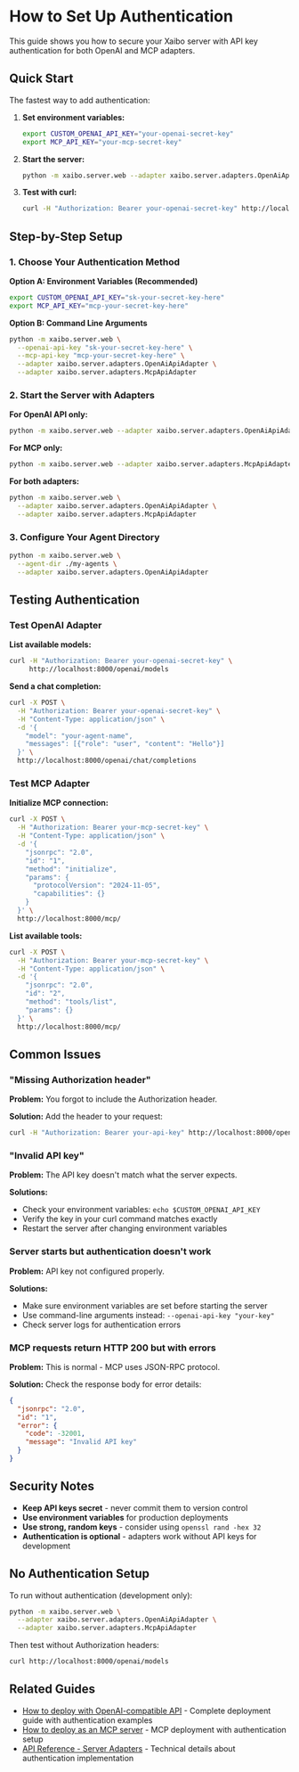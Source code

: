 # How to Set Up Authentication

This guide shows you how to secure your Xaibo server with API key authentication for both OpenAI and MCP adapters.

## Quick Start

The fastest way to add authentication:

1. **Set environment variables:**
   ```bash
   export CUSTOM_OPENAI_API_KEY="your-openai-secret-key"
   export MCP_API_KEY="your-mcp-secret-key"
   ```

2. **Start the server:**
   ```bash
   python -m xaibo.server.web --adapter xaibo.server.adapters.OpenAiApiAdapter --adapter xaibo.server.adapters.McpApiAdapter
   ```

3. **Test with curl:**
   ```bash
   curl -H "Authorization: Bearer your-openai-secret-key" http://localhost:8000/openai/models
   ```

## Step-by-Step Setup

### 1. Choose Your Authentication Method

**Option A: Environment Variables (Recommended)**
```bash
export CUSTOM_OPENAI_API_KEY="sk-your-secret-key-here"
export MCP_API_KEY="mcp-your-secret-key-here"
```

**Option B: Command Line Arguments**
```bash
python -m xaibo.server.web \
  --openai-api-key "sk-your-secret-key-here" \
  --mcp-api-key "mcp-your-secret-key-here" \
  --adapter xaibo.server.adapters.OpenAiApiAdapter \
  --adapter xaibo.server.adapters.McpApiAdapter
```

### 2. Start the Server with Adapters

**For OpenAI API only:**
```bash
python -m xaibo.server.web --adapter xaibo.server.adapters.OpenAiApiAdapter
```

**For MCP only:**
```bash
python -m xaibo.server.web --adapter xaibo.server.adapters.McpApiAdapter
```

**For both adapters:**
```bash
python -m xaibo.server.web \
  --adapter xaibo.server.adapters.OpenAiApiAdapter \
  --adapter xaibo.server.adapters.McpApiAdapter
```

### 3. Configure Your Agent Directory

```bash
python -m xaibo.server.web \
  --agent-dir ./my-agents \
  --adapter xaibo.server.adapters.OpenAiApiAdapter
```

## Testing Authentication

### Test OpenAI Adapter

**List available models:**
```bash
curl -H "Authorization: Bearer your-openai-secret-key" \
     http://localhost:8000/openai/models
```

**Send a chat completion:**
```bash
curl -X POST \
  -H "Authorization: Bearer your-openai-secret-key" \
  -H "Content-Type: application/json" \
  -d '{
    "model": "your-agent-name",
    "messages": [{"role": "user", "content": "Hello"}]
  }' \
  http://localhost:8000/openai/chat/completions
```

### Test MCP Adapter

**Initialize MCP connection:**
```bash
curl -X POST \
  -H "Authorization: Bearer your-mcp-secret-key" \
  -H "Content-Type: application/json" \
  -d '{
    "jsonrpc": "2.0",
    "id": "1",
    "method": "initialize",
    "params": {
      "protocolVersion": "2024-11-05",
      "capabilities": {}
    }
  }' \
  http://localhost:8000/mcp/
```

**List available tools:**
```bash
curl -X POST \
  -H "Authorization: Bearer your-mcp-secret-key" \
  -H "Content-Type: application/json" \
  -d '{
    "jsonrpc": "2.0",
    "id": "2",
    "method": "tools/list",
    "params": {}
  }' \
  http://localhost:8000/mcp/
```

## Common Issues

### "Missing Authorization header"
**Problem:** You forgot to include the Authorization header.

**Solution:** Add the header to your request:
```bash
curl -H "Authorization: Bearer your-api-key" http://localhost:8000/openai/models
```

### "Invalid API key"
**Problem:** The API key doesn't match what the server expects.

**Solutions:**
- Check your environment variables: `echo $CUSTOM_OPENAI_API_KEY`
- Verify the key in your curl command matches exactly
- Restart the server after changing environment variables

### Server starts but authentication doesn't work
**Problem:** API key not configured properly.

**Solutions:**
- Make sure environment variables are set before starting the server
- Use command-line arguments instead: `--openai-api-key "your-key"`
- Check server logs for authentication errors

### MCP requests return HTTP 200 but with errors
**Problem:** This is normal - MCP uses JSON-RPC protocol.

**Solution:** Check the response body for error details:
```json
{
  "jsonrpc": "2.0",
  "id": "1",
  "error": {
    "code": -32001,
    "message": "Invalid API key"
  }
}
```

## Security Notes

- **Keep API keys secret** - never commit them to version control
- **Use environment variables** for production deployments
- **Use strong, random keys** - consider using `openssl rand -hex 32`
- **Authentication is optional** - adapters work without API keys for development

## No Authentication Setup

To run without authentication (development only):

```bash
python -m xaibo.server.web \
  --adapter xaibo.server.adapters.OpenAiApiAdapter \
  --adapter xaibo.server.adapters.McpApiAdapter
```

Then test without Authorization headers:
```bash
curl http://localhost:8000/openai/models
```

## Related Guides

- [How to deploy with OpenAI-compatible API](deployment/openai-api.md) - Complete deployment guide with authentication examples
- [How to deploy as an MCP server](deployment/mcp-server.md) - MCP deployment with authentication setup
- [API Reference - Server Adapters](../reference/api/adapters.md) - Technical details about authentication implementation